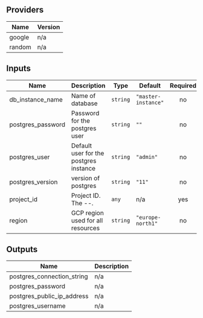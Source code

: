 ## Providers

| Name | Version |
|------|---------|
| google | n/a |
| random | n/a |

## Inputs

| Name | Description | Type | Default | Required |
|------|-------------|------|---------|:-----:|
| db\_instance\_name | Name of database | `string` | `"master-instance"` | no |
| postgres\_password | Password for the postgres user | `string` | `""` | no |
| postgres\_user | Default user for the postgres instance | `string` | `"admin"` | no |
| postgres\_version | version of postgres | `string` | `"11"` | no |
| project\_id | Project ID. The <prefix>-<project>-<suffix>. | `any` | n/a | yes |
| region | GCP region used for all resources | `string` | `"europe-north1"` | no |

## Outputs

| Name | Description |
|------|-------------|
| postgres\_connection\_string | n/a |
| postgres\_password | n/a |
| postgres\_public\_ip\_address | n/a |
| postgres\_username | n/a |

